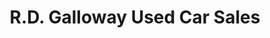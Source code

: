 ---
title: "R.D. Galloway Used Car Sales"
url: /boardman/r-d-galloway-used-car-sales/
shop: Autohaus
---